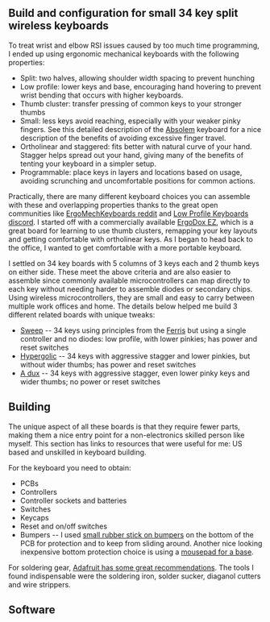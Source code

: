 ## Build and configuration for small 34 key split wireless keyboards

To treat wrist and elbow RSI issues caused by too much time programming, I
ended up using ergonomic mechanical keyboards with the following properties:

- Split: two halves, allowing shoulder width spacing to prevent hunching
- Low profile: lower keys and base, encouraging hand hovering to prevent wrist
  bending that occurs with higher keyboards.
- Thumb cluster: transfer pressing of common keys to your stronger thumbs
- Small: less keys avoid reaching, especially with your weaker pinky fingers.
  See this detailed description of the [Absolem](https://zealot.hu/absolem/)
  keyboard for a nice description of the benefits of avoiding excessive finger
  travel.
- Ortholinear and staggered: fits better with natural curve of your hand.
  Stagger helps spread out your hand, giving many of the benefits of tenting
  your keyboard in a simpler setup.
- Programmable: place keys in layers and locations based on usage, avoiding
  scrunching and uncomfortable positions for common actions.

Practically, there are many different keyboard choices you can assemble
with these and overlapping properties thanks to the great open communities like
[ErgoMechKeyboards reddit](https://www.reddit.com/r/ErgoMechKeyboards/) and
[Low Profile Keyboards discord](https://discord.gg/W5qnkqbteT). I started off
with a commercially available [ErgoDox EZ](https://ergodox-ez.com/), which is a
great board for learning to use thumb clusters, remapping your key layouts and
getting comfortable with ortholinear keys. As I began to head back to the
office, I wanted to get comfortable with a more portable keyboard.

I settled on 34 key boards with 5 columns of 3 keys each and 2 thumb keys on
either side. These meet the above criteria and are also easier to assemble since
commonly available microcontrollers can map directly to each key without needing
harder to assemble diodes or secondary chips. Using wireless microcontrollers,
they are small and easy to carry between multiple work offices and home. The
details below helped me build 3 different related boards with unique tweaks:

- [Sweep](https://github.com/tapioki/cephalopoda/tree/main/Architeuthis%20dux)
  -- 34 keys using principles from the
  [Ferris](https://github.com/pierrechevalier83/ferris) but using a single
  controller and no diodes: low profile, with lower pinkies; has power and reset switches
- [Hypergolic](https://github.com/davidphilipbarr/hypergolic) -- 34 keys with
  aggressive stagger and lower pinkies, but without wider thumbs; has power and
  reset switches
- [A dux](https://github.com/tapioki/cephalopoda/tree/main/Architeuthis%20dux)
  -- 34 keys with aggressive stagger, even lower pinky keys and wider thumbs; no
  power or reset switches

## Building

The unique aspect of all these boards is that they require fewer parts, making
them a nice entry point for a non-electronics skilled person like myself. This
section has links to resources that were useful for me: US based and unskilled
in keyboard building.

For the keyboard you need to obtain:

- PCBs
- Controllers
- Controller sockets and batteries
- Switches
- Keycaps
- Reset and on/off switches
- Bumpers -- I used [small rubber stick on bumpers](https://www.adafruit.com/product/550) 
  on the bottom of the PCB for
  protection and to keep from sliding around. Another nice looking inexpensive
  bottom protection choice is using a
  [mousepad for a base](https://www.reddit.com/r/ErgoMechKeyboards/comments/mpp2g9/wireless_ferris_sweep_compact/).

For soldering gear, [Adafruit has some great
recommendations](https://www.adafruit.com/product/136). The tools I found
indispensable were the soldering iron, solder sucker, diaganol cutters and wire strippers.

## Software
